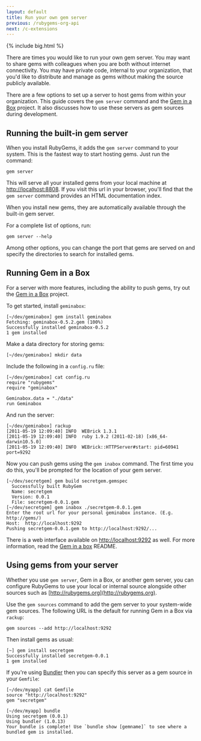 ```yaml
---
layout: default
title: Run your own gem server
previous: /rubygems-org-api
next: /c-extensions
---
```


{% include big.html %}

There are times you would like to run your own gem server.  You may want to share gems with colleagues when you are both without internet connectivity. You may have private code, internal to your organization, that you'd like to distribute and manage as gems without making the source publicly available.

There are a few options to set up a server to host gems from within your organization. This guide covers the `gem server` command and the [Gem in a Box](https://github.com/cwninja/geminabox) project. It also discusses how to use these servers as gem sources during development.

## Running the built-in gem server

When you install RubyGems, it adds the `gem server` command to your system. This is the fastest way to start hosting gems. Just run the command:

    gem server

This will serve all your installed gems from your local machine at [http://localhost:8808](http://localhost:8808). If you visit this url in your browser, you'll find that the `gem server` command provides an HTML documentation index.

When you install new gems, they are automatically available through the built-in gem server.

For a complete list of options, run:

    gem server --help

Among other options, you can change the port that gems are served on and specify the directories to search for installed gems.

## Running Gem in a Box

For a server with more features, including the ability to push gems, try out the [Gem in a Box](https://github.com/cwninja/geminabox) project.

To get started, install `geminabox`:

    [~/dev/geminabox] gem install geminabox
    Fetching: geminabox-0.5.2.gem (100%)
    Successfully installed geminabox-0.5.2
    1 gem installed

Make a data directory for storing gems:

    [~/dev/geminabox] mkdir data

Include the following in a `config.ru` file:

    [~/dev/geminabox] cat config.ru
    require "rubygems"
    require "geminabox"

    Geminabox.data = "./data"
    run Geminabox

And run the server:

    [~/dev/geminabox] rackup
    [2011-05-19 12:09:40] INFO  WEBrick 1.3.1
    [2011-05-19 12:09:40] INFO  ruby 1.9.2 (2011-02-18) [x86_64-darwin10.5.0]
    [2011-05-19 12:09:40] INFO  WEBrick::HTTPServer#start: pid=60941 port=9292

Now you can push gems using the `gem inabox` command.  The first time you do this, you'll be prompted for the location of your gem server.

    [~/dev/secretgem] gem build secretgem.gemspec
      Successfully built RubyGem
      Name: secretgem
      Version: 0.0.1
      File: secretgem-0.0.1.gem
    [~/dev/secretgem] gem inabox ./secretgem-0.0.1.gem
    Enter the root url for your personal geminabox instance. (E.g. http://gems/)
    Host:  http://localhost:9292
    Pushing secretgem-0.0.1.gem to http://localhost:9292/...

There is a web interface available on [http://localhost:9292](http://localhost:9292) as well.  For more information, read the [Gem in a box](https://github.com/cwninja/geminabox) README.

## Using gems from your server

Whether you use `gem server`, Gem in a Box, or another gem server, you can configure RubyGems to use your local or internal source alongside other sources such as [http://rubygems.org](http://rubygems.org).

Use the `gem sources` command to add the gem server to your system-wide gem sources.  The following URL is the default for running Gem in a Box via `rackup`:

    gem sources --add http://localhost:9292

Then install gems as usual:

    [~] gem install secretgem
    Successfully installed secretgem-0.0.1
    1 gem installed

If you're using [Bundler](http://gembundler.com) then you can specify this server as a gem source in your `Gemfile`:

    [~/dev/myapp] cat Gemfile
    source "http://localhost:9292"
    gem "secretgem"

    [~/dev/myapp] bundle
    Using secretgem (0.0.1)
    Using bundler (1.0.13)
    Your bundle is complete! Use `bundle show [gemname]` to see where a bundled gem is installed.
